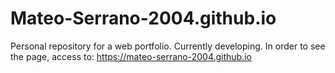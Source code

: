 # Mateo-Serrano-2004.github.io
Personal repository for a web portfolio. Currently developing.
In order to see the page, access to:
https://mateo-serrano-2004.github.io

